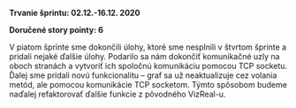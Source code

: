 **Trvanie šprintu: 02.12.-16.12. 2020**

**Doručené story pointy: 6**

V piatom šprinte sme dokončili úlohy, ktoré sme nesplnili v štvrtom šprinte a pridali nejaké ďalšie úlohy. 
Podarilo sa nám dokončiť komunikačné uzly na oboch stranách a vytvoriť ich spoločnú komunikáciu pomocou TCP 
socketu. Ďalej sme pridali novú funkcionalitu – graf sa už neaktualizuje cez volania metód, ale pomocou komunikácie 
TCP socketom. Týmto spôsobom budeme naďalej refaktorovať ďalšie funkcie z pôvodného VizReal-u. 